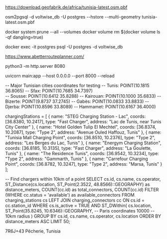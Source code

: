 https://download.geofabrik.de/africa/tunisia-latest.osm.pbf

osm2pgsql -d voltwise_db -U postgres --hstore --multi-geometry tunisia-latest.osm.pbf


docker system prune --all --volumes
docker volume rm $(docker volume ls -qf dangling=true)

docker exec -it postgres psql -U postgres -d voltwise_db


https://www.abetterrouteplanner.com/

python3 -m http.server 8080


uvicorn main:app --host 0.0.0.0 --port 8000 --reload



-- Major Tunisian cities coordinates for testing
-- Tunis: POINT(10.1815 36.8065)
-- Sfax: POINT(10.7685 34.7397)  
-- Sousse: POINT(10.6412 35.8288)
-- Kairouan: POINT(10.1000 35.6833)
-- Bizerte: POINT(9.8737 37.2745)
-- Gabès: POINT(10.0833 33.8833)
-- Djerba: POINT(10.8596 33.8089)
-- Hammamet: POINT(10.6167 36.4000)


chargingStations = [
            {
                name: "STEG Charging Station - Lac",
                coords: [36.8380, 10.2417],
                type: "Fast Charger",
                address: "Lac de Tunis, near Tunis City Center"
            },
            {
                name: "Hotel Golden Tulip El Mechtel",
                coords: [36.8374, 10.2087],
                type: "Type 2",
                address: "Avenue Ouled Haffouz, Tunis"
            },
            {
                name: "Tunisia Mall Charging Point",
                coords: [36.8510, 10.2376],
                type: "Type 2",
                address: "Les Berges du Lac, Tunis"
            },
            {
                name: "Energym Charging Station",
                coords: [36.8185, 10.3135],
                type: "Fast Charger",
                address: "La Goulette, Tunis"
            },
            {
                name: "The Residence Tunis",
                coords: [36.9542, 10.3234],
                type: "Type 2",
                address: "Gammarth, Tunis"
            },
            {
                name: "Carrefour Charging Point",
                coords: [36.8782, 10.3247],
                type: "Type 2",
                address: "Marsa, Tunis"
            }
        ];


-- Find chargers within 10km of a point
SELECT 
    cs.id,
    cs.name,
    cs.operator,
    ST_Distance(cs.location, ST_Point(2.3522, 48.8566)::GEOGRAPHY) as distance_meters,
    COUNT(cc.id) as total_connectors,
    COUNT(cc.id) FILTER (WHERE cc.status = 'available') as available_connectors
FROM charging_stations cs
LEFT JOIN charging_connectors cc ON cs.id = cc.station_id
WHERE 
    cs.is_active = TRUE
    AND ST_DWithin(
        cs.location, 
        ST_Point(35.8245, 10.6346)::GEOGRAPHY, -- Paris coordinates
        10000 -- 10km radius
    )
GROUP BY cs.id, cs.name, cs.operator, cs.location
ORDER BY distance_meters ASC
LIMIT 50;



7R6J+43 Pêcherie, Tunisia
